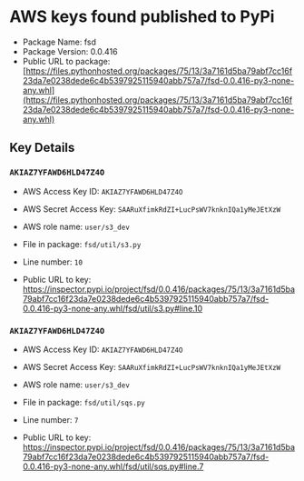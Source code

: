 # AWS keys found published to PyPi

* Package Name: fsd
* Package Version: 0.0.416
* Public URL to package: [https://files.pythonhosted.org/packages/75/13/3a7161d5ba79abf7cc16f23da7e0238dede6c4b5397925115940abb757a7/fsd-0.0.416-py3-none-any.whl](https://files.pythonhosted.org/packages/75/13/3a7161d5ba79abf7cc16f23da7e0238dede6c4b5397925115940abb757a7/fsd-0.0.416-py3-none-any.whl)

## Key Details

### `AKIAZ7YFAWD6HLD47Z4O`

* AWS Access Key ID: `AKIAZ7YFAWD6HLD47Z4O`
* AWS Secret Access Key: `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` 
* AWS role name: `user/s3_dev`
* File in package: `fsd/util/s3.py`
* Line number: `10`

* Public URL to key: https://inspector.pypi.io/project/fsd/0.0.416/packages/75/13/3a7161d5ba79abf7cc16f23da7e0238dede6c4b5397925115940abb757a7/fsd-0.0.416-py3-none-any.whl/fsd/util/s3.py#line.10



### `AKIAZ7YFAWD6HLD47Z4O`

* AWS Access Key ID: `AKIAZ7YFAWD6HLD47Z4O`
* AWS Secret Access Key: `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` 
* AWS role name: `user/s3_dev`
* File in package: `fsd/util/sqs.py`
* Line number: `7`

* Public URL to key: https://inspector.pypi.io/project/fsd/0.0.416/packages/75/13/3a7161d5ba79abf7cc16f23da7e0238dede6c4b5397925115940abb757a7/fsd-0.0.416-py3-none-any.whl/fsd/util/sqs.py#line.7


